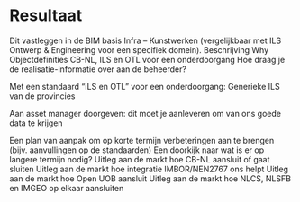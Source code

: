 # Resultaat

Dit vastleggen in de BIM basis Infra – Kunstwerken (vergelijkbaar met ILS Ontwerp & Engineering voor een specifiek domein).
Beschrijving Why
Objectdefinities CB-NL, ILS en OTL voor een onderdoorgang
Hoe draag je de realisatie-informatie over aan de beheerder?


Met een standaard “ILS en OTL” voor een onderdoorgang: Generieke ILS van de provincies 


Aan asset manager doorgeven: dit moet je aanleveren om van ons goede data te krijgen

Een plan van aanpak om op korte termijn verbeteringen aan te brengen (bijv. aanvullingen op de standaarden)
Een doorkijk naar wat is er op langere termijn nodig?
Uitleg aan de markt hoe CB-NL aansluit of gaat sluiten
Uitleg aan de markt hoe integratie IMBOR/NEN2767 ons helpt
Uitleg aan de markt hoe Open UOB aansluit
Uitleg aan de markt hoe NLCS, NLSFB en IMGEO op elkaar aansluiten
